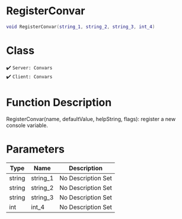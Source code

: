 # RegisterConvar
```lua
void RegisterConvar(string_1, string_2, string_3, int_4)
```
# Class
✔️ `Server: Convars`  
✔️ `Client: Convars`  

# Function Description
RegisterConvar(name, defaultValue, helpString, flags): register a new console variable.
# Parameters
Type|Name|Description
--|--|--
string|string_1|No Description Set
string|string_2|No Description Set
string|string_3|No Description Set
int|int_4|No Description Set
